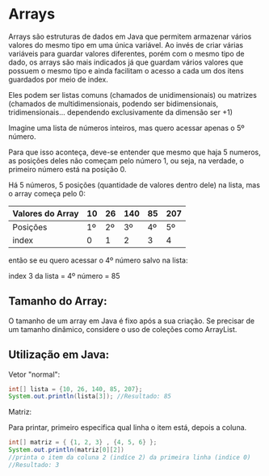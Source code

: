 # Arrays

Arrays são estruturas de dados em Java que permitem armazenar vários valores do mesmo tipo em uma única variável. Ao invés de criar várias variáveis para guardar valores diferentes, porém com o mesmo tipo de dado, os arrays são mais indicados já que guardam vários valores que possuem o mesmo tipo e ainda facilitam o acesso a cada um dos itens guardados por meio de index.

Eles podem ser listas comuns (chamados de unidimensionais) ou matrizes (chamados de multidimensionais, podendo ser bidimensionais, tridimensionais... dependendo exclusivamente da dimensão ser +1)

Imagine uma lista de números inteiros, mas quero acessar apenas o 5º número.

Para que isso aconteça, deve-se entender que mesmo que haja 5 numeros, as posições deles não começam pelo número 1, ou seja, na verdade, o primeiro número está na posição 0.

Há 5 números, 5 posições (quantidade de valores dentro dele) na lista, mas o array começa pelo 0:

| Valores do Array | 10 | 26 | 140 | 85 | 207 |
| --- | --- | --- | --- | --- | --- |
| Posições | 1º | 2º | 3º | 4º | 5º |
| index | 0 | 1 | 2 | 3 | 4 |

então se eu quero acessar o 4º número salvo na lista:

index 3 da lista = 4º número = 85

## Tamanho do Array:

O tamanho de um array em Java é fixo após a sua criação. Se precisar de um tamanho dinâmico, considere o uso de coleções como ArrayList.

## Utilização em Java:

Vetor "normal":

```java
int[] lista = {10, 26, 140, 85, 207};
System.out.println(lista[3]); //Resultado: 85
```

Matriz:

Para printar, primeiro especifica qual linha o item está, depois a coluna.

```java
int[] matriz = { {1, 2, 3} , {4, 5, 6} };
System.out.println(matriz[0][2]) 
//printa o item da coluna 2 (indíce 2) da primeira linha (indice 0)
//Resultado: 3
```
